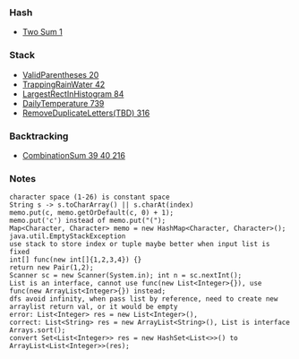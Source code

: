 
### Hash
- [Two Sum 1](./Hash/TwoSum/Solution.java)

### Stack
- [ValidParentheses 20](./Stack/ValidParentheses/Solution.java)
- [TrappingRainWater 42](./Stack/TrappingRainWater/Solution.java)
- [LargestRectInHistogram 84](./Stack/LargestRectInHistogram/Solution.java)
- [DailyTemperature 739](./Stack/DailyTemperatures/Solution.java)
- [RemoveDuplicateLetters(TBD) 316](./Stack/RemoveDuplicateLetters/Solution.java)

### Backtracking
- [CombinationSum 39 40 216](./Array/CombinationSum/Solution.java)


### Notes
```
character space (1-26) is constant space
String s -> s.toCharArray() || s.charAt(index)
memo.put(c, memo.getOrDefault(c, 0) + 1);
memo.put('c') instead of memo.put("(");
Map<Character, Character> memo = new HashMap<Character, Character>();
java.util.EmptyStackException
use stack to store index or tuple maybe better when input list is fixed
int[] func(new int[]{1,2,3,4}) {}
return new Pair(1,2);
Scanner sc = new Scanner(System.in); int n = sc.nextInt();
List is an interface, cannot use func(new List<Integer>{}), use func(new ArrayList<Integer>{}) instead; 
dfs avoid infinity, when pass list by reference, need to create new arraylist return val, or it would be empty
error: List<Integer> res = new List<Integer>(), 
correct: List<String> res = new ArrayList<String>(), List is interface
Arrays.sort();
convert Set<List<Integer>> res = new HashSet<List<>>() to ArrayList<List<Integer>>(res);

```